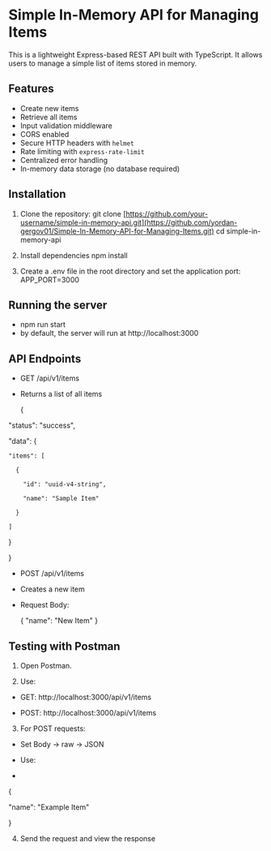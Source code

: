 # Simple In-Memory API for Managing Items

This is a lightweight Express-based REST API built with TypeScript. It allows users to manage a simple list of items stored in memory.


## Features

- Create new items
- Retrieve all items
- Input validation middleware
- CORS enabled
- Secure HTTP headers with `helmet`
- Rate limiting with `express-rate-limit`
- Centralized error handling
- In-memory data storage (no database required)


## Installation

1. Clone the repository:
   git clone [https://github.com/your-username/simple-in-memory-api.git](https://github.com/yordan-gergov01/Simple-In-Memory-API-for-Managing-Items.git)
   cd simple-in-memory-api

2. Install dependencies
   npm install

3. Create a .env file in the root directory and set the application port:
   APP_PORT=3000


## Running the server

  - npm run start
  - by default, the server will run at http://localhost:3000


## API Endpoints

 - GET /api/v1/items
 - Returns a list of all items


   {
   
  "status": "success",
  
  "data": {
  
    "items": [
    
      {
      
        "id": "uuid-v4-string",
        
        "name": "Sample Item"
        
      }
      
    ]
    
  }
  
}


- POST /api/v1/items
- Creates a new item
- Request Body:
  

  {
  "name": "New Item"
}


## Testing with Postman

1. Open Postman.

2. Use:

 - GET: http://localhost:3000/api/v1/items

 - POST: http://localhost:3000/api/v1/items

3. For POST requests:

 - Set Body → raw → JSON

 - Use:
 - 

   {
   
  "name": "Example Item"
  
}


4. Send the request and view the response
